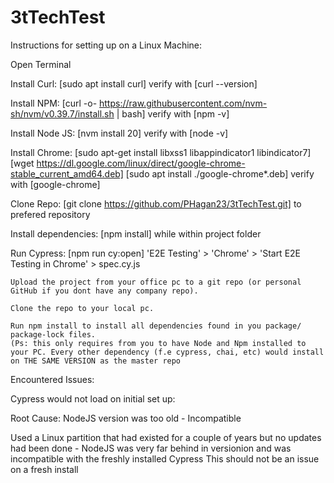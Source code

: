 # 3tTechTest

Instructions for setting up on a Linux Machine:

Open Terminal

Install Curl:
	[sudo apt install curl]
	verify with [curl --version]
	
Install NPM:
	[curl -o- https://raw.githubusercontent.com/nvm-sh/nvm/v0.39.7/install.sh | bash]
	verify with [npm -v]
	
Install Node JS:
	[nvm install 20]
	verify with [node -v]
	
Install Chrome:
	[sudo apt-get install libxss1 libappindicator1 libindicator7]
	[wget https://dl.google.com/linux/direct/google-chrome-stable_current_amd64.deb]
	[sudo apt install ./google-chrome*.deb]
	verify with [google-chrome]

Clone Repo:
	[git clone https://github.com/PHagan23/3tTechTest.git] to prefered repository
	
Install dependencies:
	[npm install] while within project folder
	
Run Cypress:
	[npm run cy:open]
	'E2E Testing' > 'Chrome' > 'Start E2E Testing in Chrome' > spec.cy.js


    Upload the project from your office pc to a git repo (or personal GitHub if you dont have any company repo).

    Clone the repo to your local pc.

    Run npm install to install all dependencies found in you package/ package-lock files.
    (Ps: this only requires from you to have Node and Npm installed to your PC. Every other dependency (f.e cypress, chai, etc) would install on THE SAME VERSION as the master repo


Encountered Issues:

Cypress would not load on initial set up:

Root Cause: NodeJS version was too old - Incompatible

Used a Linux partition that had existed for a couple of years but no updates had been done - NodeJS was very far behind in versionion and was incompatible with the freshly installed Cypress
This should not be an issue on a fresh install
